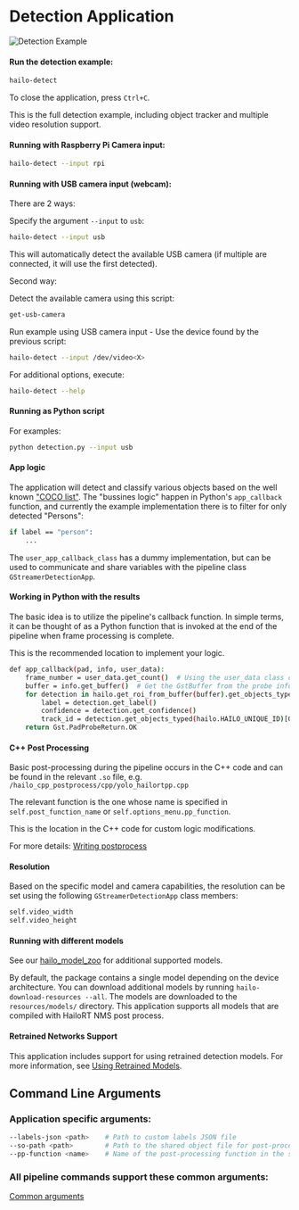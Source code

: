 # Detection Application

![Detection Example](../../../../doc/images/detection.gif)

#### Run the detection example:
```bash
hailo-detect
```
To close the application, press `Ctrl+C`.

This is the full detection example, including object tracker and multiple video resolution support.

#### Running with Raspberry Pi Camera input:
```bash
hailo-detect --input rpi
```

#### Running with USB camera input (webcam):
There are 2 ways:

Specify the argument `--input` to `usb`:
```bash
hailo-detect --input usb
```

This will automatically detect the available USB camera (if multiple are connected, it will use the first detected).

Second way:

Detect the available camera using this script:
```bash
get-usb-camera
```
Run example using USB camera input - Use the device found by the previous script:
```bash
hailo-detect --input /dev/video<X>
```

For additional options, execute:
```bash
hailo-detect --help
```

#### Running as Python script

For examples:
```bash
python detection.py --input usb
```

#### App logic

The application will detect and classify various objects based on the well known ["COCO list"](https://github.com/ultralytics/ultralytics/blob/main/ultralytics/cfg/datasets/coco.yaml). The "bussines logic" happen in Python's `app_callback` function, and currently the example implementation there is to filter for only detected "Persons":
```bash
if label == "person":
    ...
```
The `user_app_callback_class` has a dummy implementation, but can be used to communicate and share variables with the pipeline class `GStreamerDetectionApp`.

#### Working in Python with the results

The basic idea is to utilize the pipeline's callback function. In simple terms, it can be thought of as a Python function that is invoked at the end of the pipeline when frame processing is complete.

This is the recommended location to implement your logic.

```bash
def app_callback(pad, info, user_data):
    frame_number = user_data.get_count()  # Using the user_data class count frames
    buffer = info.get_buffer()  # Get the GstBuffer from the probe info
    for detection in hailo.get_roi_from_buffer(buffer).get_objects_typed(hailo.HAILO_DETECTION):
        label = detection.get_label()
        confidence = detection.get_confidence()
        track_id = detection.get_objects_typed(hailo.HAILO_UNIQUE_ID)[0].get_id()
    return Gst.PadProbeReturn.OK
```

#### C++ Post Processing

Basic post-processing during the pipeline occurs in the C++ code and can be found in the relevant `.so` file, e.g. `/hailo_cpp_postprocess/cpp/yolo_hailortpp.cpp`

The relevant function is the one whose name is specified in `self.post_function_name` or `self.options_menu.pp_function`.

This is the location in the C++ code for custom logic modifications.

For more details: [Writing postprocess](../../../../doc/developer_guide/writing_postprocess.md)

#### Resolution

Based on the specific model and camera capabilities, the resolution can be set using the following `GStreamerDetectionApp` class members:

```bash
self.video_width
self.video_height
```

#### Running with different models

See our [hailo_model_zoo](https://github.com/hailo-ai/hailo_model_zoo) for additional supported models.

By default, the package contains a single model depending on the device architecture.
You can download additional models by running `hailo-download-resources --all`.
The models are downloaded to the `resources/models/` directory.
This application supports all models that are compiled with HailoRT NMS post process.

#### Retrained Networks Support
This application includes support for using retrained detection models. For more information, see [Using Retrained Models](../../../../doc/developer_guide/retraining_example.md).

## Command Line Arguments

### Application specific arguments:
```bash
--labels-json <path>    # Path to custom labels JSON file
--so-path <path>        # Path to the shared object file for post-processing
--pp-function <name>    # Name of the post-processing function in the shared object file
```

### All pipeline commands support these common arguments:

[Common arguments](../../../../doc/user_guide/running_applications.md#command-line-argument-reference)